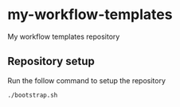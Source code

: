 # my-workflow-templates
My workflow templates repository

## Repository setup
Run the follow command to setup the repository

```
./bootstrap.sh
```
